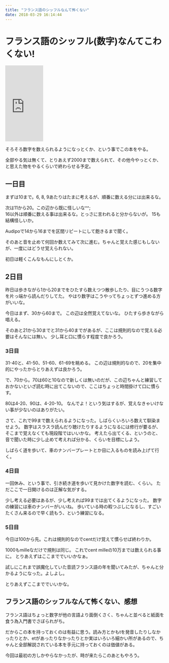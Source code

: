 ```yaml
---
title: "フランス語のシッフルなんて怖くない"
date: 2018-03-29 16:14:44
---
```


# フランス語のシッフル(数字)なんてこわくない!

<iframe style="width:120px;height:240px;" marginwidth="0" marginheight="0" scrolling="no" frameborder="0" src="https://rcm-fe.amazon-adsystem.com/e/cm?ref=qf_sp_asin_til&t=karino203-22&m=amazon&o=9&p=8&l=as1&IS1=1&detail=1&asins=4411005247&bc1=ffffff<1=_top&fc1=333333&lc1=0066c0&bg1=ffffff&f=ifr"> </iframe>

そろそろ数字を数えられるようになっとくか、という事でこの本をやる。

全部やる気は無くて、とりあえず2000まで数えられて、その他今やっとくか、と思えた物をやるくらいで終わらせる予定。

## 一日目

まずは10まで。6, 8, 9あたりはたまに考えるが、順番に数える分には出来るな。

次は11から20。この辺から既に怪しいな^^;  
16以外は順番に数える事は出来るな。とっさに言われると分からないが。
15も結構怪しいか。

Audipoで14から16までを区間リピートにして飽きるまで聞く。

そのあと音を止めて何回か数えてみて次に進む。ちゃんと覚えた感じもしないが、一度にはどうせ覚えられない。

初日は軽くこんなもんにしとくか。

## 2日目

昨日は歩きながら1から20までをひたすら数えつつ散歩したり、目にうつる数字を片っ端から読んだりしてた。
やはり数字はこうやってちょっとずつ進める方がいいな。

今日はまず、30から60まで。
この辺は全然覚えてないな。
ひたすら歩きながら唱える。

そのあと21から30までと31から40までがあるが、ここは規則的なので覚える必要はそんなには無い。
少し耳と口に慣らす程度で良かろう。

### 3日目

31-40と、41-50、51-60、61-69を眺める。
この辺は規則的なので、20を集中的にやったからとりあえずは良かろう。

で、70から。70は60と10なので新しくは無いのだが、この辺ちゃんと練習しておかないといざ読む時に出てこないので、ここはちょっと時間掛けて口に慣らす。

80は4-20、90は、4-20-10。
なんでよ！という気はするが、覚えなきゃいけない事が少ないのはありがたい。

さて、これで99まで数えられるようになった。しばらくいろいろ数えて馴染ませよう。
数字はスラスラ読んだり聴けたりするようになるには修行が要るが、そこまで覚えなくても現段階ではいいかな。
考えたら出てくる、というのと、音で聞いた時に少し止めて考えれば分かる、くらいを目標にしよう。

しばらく道を歩いて、車のナンバープレートとか目に入るものを読み上げて行く。

### 4日目

一回休み、という事で、引き続き道を歩いて見かけた数字を読む、くらい。
ただここで一日開けるのは正解な気がする。

少し考える必要はあるが、少し考えれば99までは出てくるようになった。
数字の練習には車のナンバーがいいね。
歩いている時の暇つぶしになるし、すごいたくさん来るので早く読もう、という練習になる。

### 5日目

今日は100から先。これは規則的なのでcentだけ覚えて慣らせば終わりか。

1000もmilleなだけで規則は同じ。
これでcent milleの10万までは数えられる事に。
とりあえずはここまででいいかなぁ。

試しにこれまで誤魔化していた音読フランス語の年を聞いてみたが、ちゃんと分かるようになった。よしよし。

とりあえずここまででいいかな。

## フランス語のシッフルなんて怖くない、感想

フランス語はちょっと数字が他の言語より面倒くさく、ちゃんと並べると紙面を食う為入門書でさぼられがち。

だからこの本を持っておくのは有益に思う。読み方とかもtを発音したりしなかったりとか、etがあったりなかったりとか実はいろいろ細かい所があるので、ちゃんと全部解説されている本を手元に持っておくのは価値がある。

今回は最初の方しかやらなかったが、時が来たらこのあともやろう。

